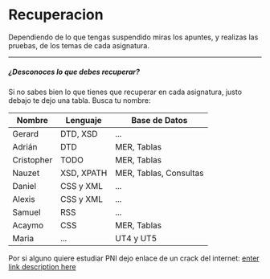 # Recuperacion

Dependiendo de lo que tengas suspendido miras los apuntes, y realizas las pruebas, de los temas de cada asignatura.

 ---

 ##### ¿Desconoces lo que debes recuperar?

 Si no sabes bien lo que tienes que recuperar en cada asignatura, justo debajo te dejo una tabla.
 Busca tu nombre:

 |Nombre|Lenguaje|Base de Datos|
 |------|--------|-------------|
 |Gerard|DTD, XSD|...|
 |Adrián|DTD|MER, Tablas|
 |Cristopher|TODO|MER, Tablas|
 |Nauzet|XSD, XPATH|MER, Tablas, Consultas|
 |Daniel|CSS y XML|...|
 |Alexis|CSS y XML|...|
 |Samuel|RSS|...|
 |Acaymo|CSS|MER, Tablas|
 |Maria|...|UT4 y UT5|

Por si alguno quiere estudiar PNI dejo enlace de un crack del internet:
[enter link description here](https://www.youtube.com/@eliezer.deleon)
